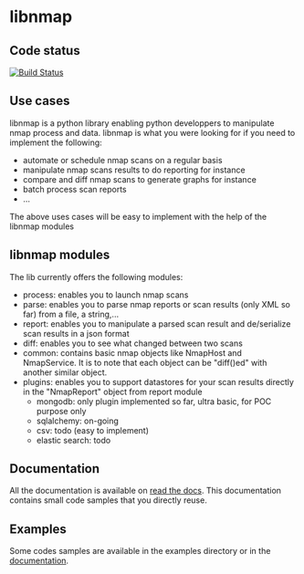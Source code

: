 # libnmap

## Code status

[![Build Status](https://travis-ci.org/savon-noir/python-libnmap.png?branch=master)](https://travis-ci.org/savon-noir/python-libnmap)

## Use cases

libnmap is a python library enabling python developpers to manipulate nmap process and data.
libnmap is what you were looking for if you need to implement the following:
- automate or schedule nmap scans on a regular basis
- manipulate nmap scans results to do reporting for instance
- compare and diff nmap scans to generate graphs for instance
- batch process scan reports
- ...

The above uses cases will be easy to implement with the help of the libnmap modules

## libnmap modules

The lib currently offers the following modules:

- process: enables you to launch nmap scans
- parse: enables you to parse nmap reports or scan results (only XML so far) from a file, a string,...
- report: enables you to manipulate a parsed scan result and de/serialize scan results in a json format
- diff: enables you to see what changed between two scans
- common: contains basic nmap objects like NmapHost and NmapService. It is to note that each object can be "diff()ed" with another similar object.
- plugins: enables you to support datastores for your scan results directly in the "NmapReport" object from report module
    - mongodb: only plugin implemented so far, ultra basic, for POC purpose only
    - sqlalchemy: on-going
    - csv: todo (easy to implement)
    - elastic search: todo

## Documentation

All the documentation is available on [read the docs](<https://libnmap.readthedocs.org>). This documentation contains small code samples that you directly reuse. 

## Examples

Some codes samples are available in the examples directory or in the [documentation](<https://libnmap.readthedocs.org>).
